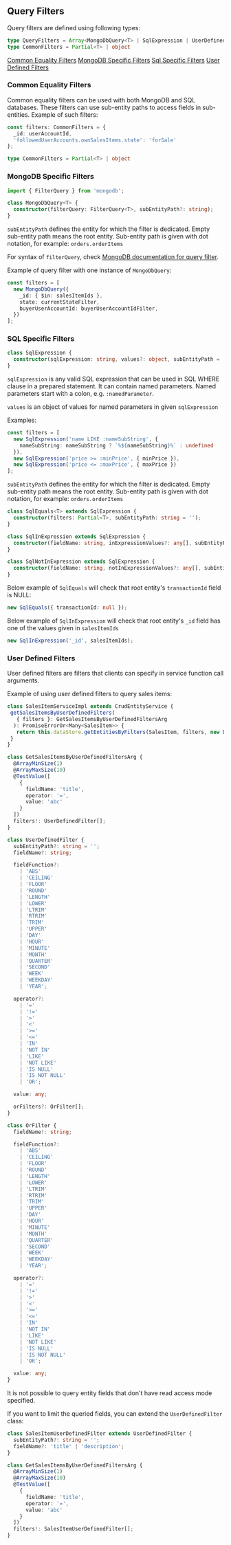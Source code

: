 ## Query Filters

Query filters are defined using following types:

```ts
type QueryFilters = Array<MongoDbQuery<T> | SqlExpression | UserDefinedFilter> | CommonFilters
type CommonFilters = Partial<T> | object
```

[Common Equality Filters](#common-equality-filters)
[MongoDB Specific Filters](#mongodb-specific-filters)
[Sql Specific Filters](#sql-specific-filters)
[User Defined Filters](#user-defined-filters)

### <a name="common-equality-filters"></a> Common Equality Filters

Common equality filters can be used with both MongoDB and SQL databases.
These filters can use sub-entity paths to access fields in sub-entities.
Example of such filters:

```ts
const filters: CommonFilters = {
  _id: userAccountId,
  'followedUserAccounts.ownSalesItems.state': 'forSale'
};

type CommonFilters = Partial<T> | object
```

### <a name="mongodb-specific-filters"></a> MongoDB Specific Filters

```ts
import { FilterQuery } from 'mongodb';

class MongoDbQuery<T> {
  constructor(filterQuery: FilterQuery<T>, subEntityPath?: string);
}
```

`subEntityPath` defines the entity for which the filter is dedicated.
Empty sub-entity path means the root entity.
Sub-entity path is given with dot notation, for example: `orders.orderItems`

For syntax of `filterQuery`, check [MongoDB documentation for query filter](https://docs.mongodb.com/manual/tutorial/query-documents/).

Example of query filter with one instance of `MongoDbQuery`:

```ts
const filters = [
  new MongoDbQuery({ 
    _id: { $in: salesItemIds },
    state: currentStateFilter,
    buyerUserAccountId: buyerUserAccountIdFilter,
  })
];
```

### <a name="sql-specific-filters"></a> SQL Specific Filters

```ts
class SqlExpression {
  constructor(sqlExpression: string, values?: object, subEntityPath = '');
}
```

`sqlExpression` is any valid SQL expression that can be used in SQL WHERE clause in a prepared statement.
It can contain named parameters. Named parameters start with a colon, e.g. `:namedParameter`.

`values` is an object of values for named parameters in given `sqlExpression`

Examples:

```ts
const filters = [
  new SqlExpression('name LIKE :nameSubString', {
    nameSubString: nameSubString ? `%${nameSubString}%` : undefined
  }),
  new SqlExpression('price >= :minPrice', { minPrice }),
  new SqlExpression('price <= :maxPrice', { maxPrice })
];
```

`subEntityPath` defines the entity for which the filter is dedicated.
Empty sub-entity path means the root entity.
Sub-entity path is given with dot notation, for example: `orders.orderItems`

```ts
class SqlEquals<T> extends SqlExpression {
  constructor(filters: Partial<T>, subEntityPath: string = '');
}

class SqlInExpression extends SqlExpression {
  constructor(fieldName: string, inExpressionValues?: any[], subEntityPath = '', fieldExpression?: string);
}

class SqlNotInExpression extends SqlExpression {
  constructor(fieldName: string, notInExpressionValues?: any[], subEntityPath = '', fieldExpression?: string);
}
```

Below example of `SqlEquals` will check that root entity's `transactionId` field is NULL:

```ts
new SqlEquals({ transactionId: null });
```

Below example of `SqlInExpression` will check that root entity's `_id` field has one of the values given in `salesItemIds`

```ts
new SqlInExpression('_id', salesItemIds);
```

### User Defined Filters

User defined filters are filters that clients can specify in service function call arguments.

Example of using user defined filters to query sales items:

```ts
class SalesItemServiceImpl extends CrudEntityService {
 getSalesItemsByUserDefinedFilters(
   { filters }: GetSalesItemsByUserDefinedFiltersArg
  ): PromiseErrorOr<Many<SalesItem>> {
   return this.dataStore.getEntitiesByFilters(SalesItem, filters, new DefaultPostQueryOperations(), false);
 }
}

class GetSalesItemsByUserDefinedFiltersArg {
  @ArrayMinSize(1)
  @ArrayMaxSize(10)
  @TestValue([
    {
      fieldName: 'title',
      operator: '=',
      value: 'abc'
    }
  ])
  filters!: UserDefinedFilter[];
}
```

```ts
class UserDefinedFilter {
  subEntityPath?: string = '';
  fieldName?: string;

  fieldFunction?:
    | 'ABS'
    | 'CEILING'
    | 'FLOOR'
    | 'ROUND'
    | 'LENGTH'
    | 'LOWER'
    | 'LTRIM'
    | 'RTRIM'
    | 'TRIM'
    | 'UPPER'
    | 'DAY'
    | 'HOUR'
    | 'MINUTE'
    | 'MONTH'
    | 'QUARTER'
    | 'SECOND'
    | 'WEEK'
    | 'WEEKDAY'
    | 'YEAR';

  operator?:
    | '='
    | '!='
    | '>'
    | '<'
    | '>='
    | '<='
    | 'IN'
    | 'NOT IN'
    | 'LIKE'
    | 'NOT LIKE'
    | 'IS NULL'
    | 'IS NOT NULL'
    | 'OR';

  value: any;

  orFilters?: OrFilter[];
}

class OrFilter {
  fieldName!: string;

  fieldFunction?:
    | 'ABS'
    | 'CEILING'
    | 'FLOOR'
    | 'ROUND'
    | 'LENGTH'
    | 'LOWER'
    | 'LTRIM'
    | 'RTRIM'
    | 'TRIM'
    | 'UPPER'
    | 'DAY'
    | 'HOUR'
    | 'MINUTE'
    | 'MONTH'
    | 'QUARTER'
    | 'SECOND'
    | 'WEEK'
    | 'WEEKDAY'
    | 'YEAR';

  operator?:
    | '='
    | '!='
    | '>'
    | '<'
    | '>='
    | '<='
    | 'IN'
    | 'NOT IN'
    | 'LIKE'
    | 'NOT LIKE'
    | 'IS NULL'
    | 'IS NOT NULL'
    | 'OR';

  value: any;
}
```
It is not possible to query entity fields that don't have read access mode specified.

If you want to limit the queried fields, you can extend the `UserDefinedFilter` class:

```ts
class SalesItemUserDefinedFilter extends UserDefinedFilter {
  subEntityPath?: string = '';
  fieldName?: 'title' | 'description';
}

class GetSalesItemsByUserDefinedFiltersArg {
  @ArrayMinSize(1)
  @ArrayMaxSize(10)
  @TestValue([
    {
      fieldName: 'title',
      operator: '=',
      value: 'abc'
    }
  ])
  filters!: SalesItemUserDefinedFilter[];
}
```
